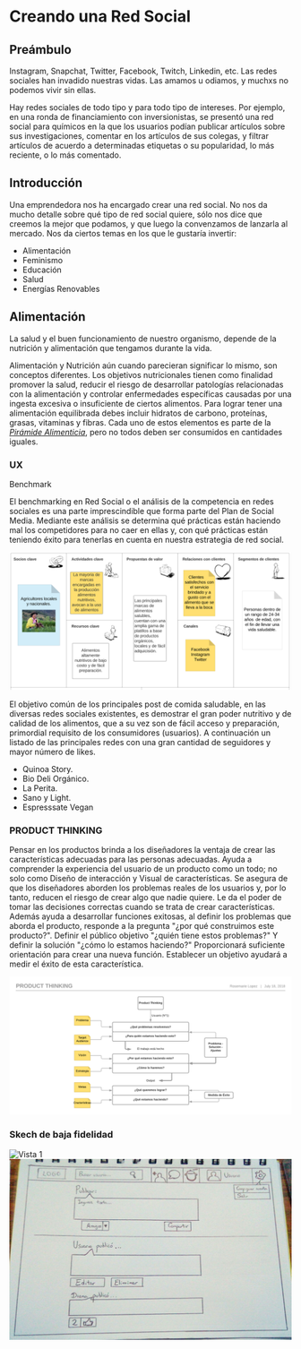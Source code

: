 # Creando una Red Social

## Preámbulo

Instagram, Snapchat, Twitter, Facebook, Twitch, Linkedin, etc. Las redes
sociales han invadido nuestras vidas. Las amamos u odiamos, y muchxs no podemos
vivir sin ellas.

Hay redes sociales de todo tipo y para todo tipo de intereses. Por ejemplo,
en una ronda de financiamiento con inversionistas, se presentó una red social
para químicos en la que los usuarios podían publicar artículos sobre sus
investigaciones, comentar en los artículos de sus colegas, y filtrar artículos
de acuerdo a determinadas etiquetas o su popularidad, lo más reciente, o lo
más comentado.

## Introducción

Una emprendedora nos ha encargado crear una red social. No nos da mucho detalle
sobre qué tipo de red social quiere, sólo nos dice que creemos la mejor que
podamos, y que luego la convenzamos de lanzarla al mercado. Nos da ciertos temas
en los que le gustaría invertir:

* Alimentación
* Feminismo
* Educación
* Salud
* Energías Renovables


## Alimentación

La salud y el buen funcionamiento de nuestro organismo, depende de la nutrición y alimentación que tengamos durante la vida.

Alimentación y Nutrición aún cuando parecieran significar lo mismo, son conceptos diferentes.
Los objetivos nutricionales tienen como finalidad promover la salud, reducir el riesgo de desarrollar patologías relacionadas con la alimentación y controlar enfermedades específicas causadas por una ingesta excesiva o insuficiente de ciertos alimentos.
Para lograr tener una alimentación equilibrada debes incluir hidratos de carbono, proteínas, grasas, vitaminas y fibras. Cada uno de estos elementos es parte de la [_Pirámide Alimenticia_](https://do1pouckcwxot.cloudfront.net/mexico/uploads/2018/02/17162821/piramide1.jpg), pero no todos deben ser consumidos en cantidades iguales.




### UX

Benchmark

El benchmarking en Red Social o el análisis de la competencia en redes sociales es una parte imprescindible que forma parte del Plan de Social Media.
Mediante este análisis se determina qué prácticas están haciendo mal los competidores para no caer en ellas y, con qué prácticas están teniendo éxito para tenerlas en cuenta en nuestra estrategia de red social.

![Benchmark](/Vistas/Benchmark.png)

El objetivo común de los principales post de comida saludable, en las diversas redes sociales existentes, es demostrar el gran poder nutritivo y de calidad de los alimentos, que a su vez son de fácil acceso y preparación, primordial requisito de los consumidores (usuarios). A continuación un listado de las principales redes con una gran cantidad de seguidores y mayor número de likes.

* Quinoa Story.
* Bio Deli Orgánico.
* La Perita.
* Sano y Light.
* Espresssate Vegan 


### PRODUCT THINKING

Pensar en los productos brinda a los diseñadores la ventaja de crear las características adecuadas para las personas adecuadas. Ayuda a comprender la experiencia del usuario de un producto como un todo; no solo como Diseño de interacción y Visual de características. Se asegura de que los diseñadores aborden los problemas reales de los usuarios y, por lo tanto, reducen el riesgo de crear algo que nadie quiere. Le da el poder de tomar las decisiones correctas cuando se trata de crear características. Además ayuda a desarrollar funciones exitosas, al definir los problemas que aborda el producto, responde a la pregunta "¿por qué construimos este producto?". Definir el público objetivo "¿quién tiene estos problemas?" Y definir la solución "¿cómo lo estamos haciendo?" Proporcionará suficiente orientación para crear una nueva función. Establecer un objetivo ayudará a medir el éxito de esta característica.

![Product Thinking](/Vistas/ProductThinking.png)



### Skech de baja fidelidad

![Vista 1](/Vistas/skech1.jpg)
![Vista 2](/Vistas/skech2.jpg)
